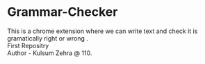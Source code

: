 # Grammar-Checker
This is a chrome extension  where we can write text and check it is gramatically right or wrong .
<br>First Repositry<br/>
Author - Kulsum Zehra @ 110.
